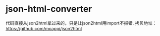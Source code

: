 # json-html-converter
代码直接从json2html拿过来的，只是让json2html用import不报错.
拷贝地址：https://github.com/moappi/json2html
